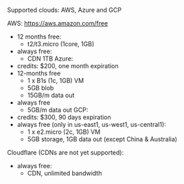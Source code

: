 Supported clouds: AWS, Azure and GCP

AWS: https://aws.amazon.com/free
- 12 months free:
  - t2/t3.micro (1core, 1GB)
- always free:
   - CDN 1TB
Azure:
- credits: $200, one month expiration
- 12-months free
  - 1 x B1s (1c, 1GB) VM
  - 5GB blob
  - 15GB/m data out
- always free
  - 5GB/m data out
GCP:
- credits: $300, 90 days expiration
- always free (only in us-east1, us-west1, us-central1):
  - 1 x e2.micro (2c, 1GB) VM
  - 5GB storage, 1GB data out (except China & Australia)

Cloudflare (CDNs are not yet supported):
- always free:
  - CDN, unlimited bandwidth